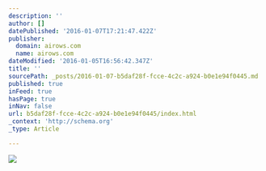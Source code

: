 ```yaml
---
description: ''
author: []
datePublished: '2016-01-07T17:21:47.422Z'
publisher:
  domain: airows.com
  name: airows.com
dateModified: '2016-01-05T16:56:42.347Z'
title: ''
sourcePath: _posts/2016-01-07-b5daf28f-fcce-4c2c-a924-b0e1e94f0445.md
published: true
inFeed: true
hasPage: true
inNav: false
url: b5daf28f-fcce-4c2c-a924-b0e1e94f0445/index.html
_context: 'http://schema.org'
_type: Article

---
```

![](http://a1.files.airows.com/image/upload/c_fit,cs_srgb,dpr_1.0,q_80,w_620/MTM1NjI3MzU4Mjc4MzcxMzM4.jpg)
